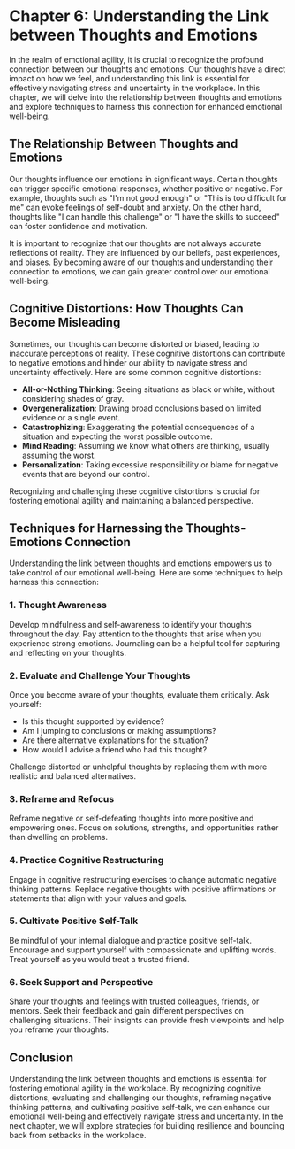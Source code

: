 Chapter 6: Understanding the Link between Thoughts and Emotions
===============================================================

In the realm of emotional agility, it is crucial to recognize the profound connection between our thoughts and emotions. Our thoughts have a direct impact on how we feel, and understanding this link is essential for effectively navigating stress and uncertainty in the workplace. In this chapter, we will delve into the relationship between thoughts and emotions and explore techniques to harness this connection for enhanced emotional well-being.

The Relationship Between Thoughts and Emotions
----------------------------------------------

Our thoughts influence our emotions in significant ways. Certain thoughts can trigger specific emotional responses, whether positive or negative. For example, thoughts such as "I'm not good enough" or "This is too difficult for me" can evoke feelings of self-doubt and anxiety. On the other hand, thoughts like "I can handle this challenge" or "I have the skills to succeed" can foster confidence and motivation.

It is important to recognize that our thoughts are not always accurate reflections of reality. They are influenced by our beliefs, past experiences, and biases. By becoming aware of our thoughts and understanding their connection to emotions, we can gain greater control over our emotional well-being.

Cognitive Distortions: How Thoughts Can Become Misleading
---------------------------------------------------------

Sometimes, our thoughts can become distorted or biased, leading to inaccurate perceptions of reality. These cognitive distortions can contribute to negative emotions and hinder our ability to navigate stress and uncertainty effectively. Here are some common cognitive distortions:

* **All-or-Nothing Thinking**: Seeing situations as black or white, without considering shades of gray.
* **Overgeneralization**: Drawing broad conclusions based on limited evidence or a single event.
* **Catastrophizing**: Exaggerating the potential consequences of a situation and expecting the worst possible outcome.
* **Mind Reading**: Assuming we know what others are thinking, usually assuming the worst.
* **Personalization**: Taking excessive responsibility or blame for negative events that are beyond our control.

Recognizing and challenging these cognitive distortions is crucial for fostering emotional agility and maintaining a balanced perspective.

Techniques for Harnessing the Thoughts-Emotions Connection
----------------------------------------------------------

Understanding the link between thoughts and emotions empowers us to take control of our emotional well-being. Here are some techniques to help harness this connection:

### 1. **Thought Awareness**

Develop mindfulness and self-awareness to identify your thoughts throughout the day. Pay attention to the thoughts that arise when you experience strong emotions. Journaling can be a helpful tool for capturing and reflecting on your thoughts.

### 2. **Evaluate and Challenge Your Thoughts**

Once you become aware of your thoughts, evaluate them critically. Ask yourself:

* Is this thought supported by evidence?
* Am I jumping to conclusions or making assumptions?
* Are there alternative explanations for the situation?
* How would I advise a friend who had this thought?

Challenge distorted or unhelpful thoughts by replacing them with more realistic and balanced alternatives.

### 3. **Reframe and Refocus**

Reframe negative or self-defeating thoughts into more positive and empowering ones. Focus on solutions, strengths, and opportunities rather than dwelling on problems.

### 4. **Practice Cognitive Restructuring**

Engage in cognitive restructuring exercises to change automatic negative thinking patterns. Replace negative thoughts with positive affirmations or statements that align with your values and goals.

### 5. **Cultivate Positive Self-Talk**

Be mindful of your internal dialogue and practice positive self-talk. Encourage and support yourself with compassionate and uplifting words. Treat yourself as you would treat a trusted friend.

### 6. **Seek Support and Perspective**

Share your thoughts and feelings with trusted colleagues, friends, or mentors. Seek their feedback and gain different perspectives on challenging situations. Their insights can provide fresh viewpoints and help you reframe your thoughts.

Conclusion
----------

Understanding the link between thoughts and emotions is essential for fostering emotional agility in the workplace. By recognizing cognitive distortions, evaluating and challenging our thoughts, reframing negative thinking patterns, and cultivating positive self-talk, we can enhance our emotional well-being and effectively navigate stress and uncertainty. In the next chapter, we will explore strategies for building resilience and bouncing back from setbacks in the workplace.
